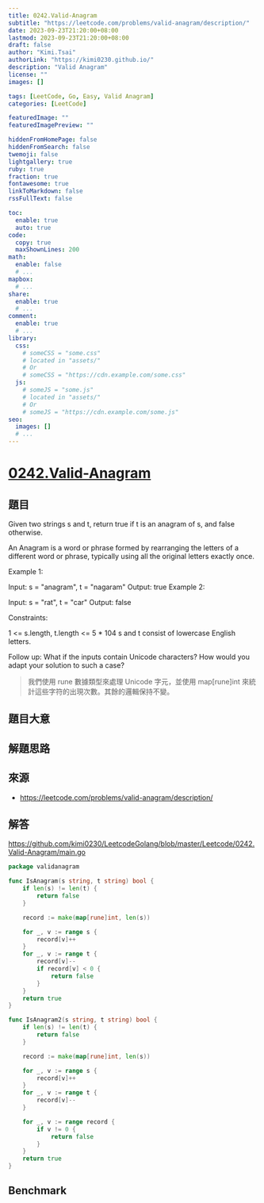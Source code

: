 ```yaml
---
title: 0242.Valid-Anagram
subtitle: "https://leetcode.com/problems/valid-anagram/description/"
date: 2023-09-23T21:20:00+08:00
lastmod: 2023-09-23T21:20:00+08:00
draft: false
author: "Kimi.Tsai"
authorLink: "https://kimi0230.github.io/"
description: "Valid Anagram"
license: ""
images: []

tags: [LeetCode, Go, Easy, Valid Anagram]
categories: [LeetCode]

featuredImage: ""
featuredImagePreview: ""

hiddenFromHomePage: false
hiddenFromSearch: false
twemoji: false
lightgallery: true
ruby: true
fraction: true
fontawesome: true
linkToMarkdown: false
rssFullText: false

toc:
  enable: true
  auto: true
code:
  copy: true
  maxShownLines: 200
math:
  enable: false
  # ...
mapbox:
  # ...
share:
  enable: true
  # ...
comment:
  enable: true
  # ...
library:
  css:
    # someCSS = "some.css"
    # located in "assets/"
    # Or
    # someCSS = "https://cdn.example.com/some.css"
  js:
    # someJS = "some.js"
    # located in "assets/"
    # Or
    # someJS = "https://cdn.example.com/some.js"
seo:
  images: []
  # ...
---
```

# [0242.Valid-Anagram](https://leetcode.com/problems/valid-anagram/description/)

## 題目
Given two strings s and t, return true if t is an anagram of s, and false otherwise.

An Anagram is a word or phrase formed by rearranging the letters of a different word or phrase, typically using all the original letters exactly once.

 

Example 1:

Input: s = "anagram", t = "nagaram"
Output: true
Example 2:

Input: s = "rat", t = "car"
Output: false
 

Constraints:

1 <= s.length, t.length <= 5 * 104
s and t consist of lowercase English letters.
 

Follow up: What if the inputs contain Unicode characters? How would you adapt your solution to such a case?
> 我們使用 rune 數據類型來處理 Unicode 字元，並使用 map[rune]int 來統計這些字符的出現次數。其餘的邏輯保持不變。

## 題目大意

## 解題思路


## 來源
* https://leetcode.com/problems/valid-anagram/description/

## 解答
https://github.com/kimi0230/LeetcodeGolang/blob/master/Leetcode/0242.Valid-Anagram/main.go

```go
package validanagram

func IsAnagram(s string, t string) bool {
	if len(s) != len(t) {
		return false
	}

	record := make(map[rune]int, len(s))

	for _, v := range s {
		record[v]++
	}
	for _, v := range t {
		record[v]--
		if record[v] < 0 {
			return false
		}
	}
	return true
}

func IsAnagram2(s string, t string) bool {
	if len(s) != len(t) {
		return false
	}

	record := make(map[rune]int, len(s))

	for _, v := range s {
		record[v]++
	}
	for _, v := range t {
		record[v]--
	}

	for _, v := range record {
		if v != 0 {
			return false
		}
	}
	return true
}

```

##  Benchmark

```sh

```